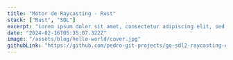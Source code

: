 ```yaml
---
title: "Motor de Raycasting - Rust"
stack: ["Rust", "SDL"]
excerpt: "Lorem ipsum dolor sit amet, consectetur adipiscing elit, sed do eiusmod tempor incididunt ut labore et dolore magna aliqua. Praesent elementum facilisis leo vel fringilla est ullamcorper eget. At imperdiet dui accumsan sit amet nulla facilities morbi tempus."
date: "2024-02-16T05:35:07.322Z"
image: "/assets/blog/hello-world/cover.jpg"
githubLink: "https://github.com/pedro-git-projects/go-sdl2-raycasting-engine"
---
```


